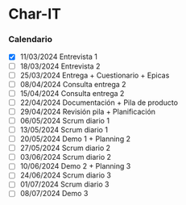 # Char-IT

### Calendario

- [x] 11/03/2024 Entrevista 1
- [ ] 18/03/2024 Entrevista 2
- [ ] 25/03/2024 Entrega + Cuestionario + Epicas
- [ ] 08/04/2024 Consulta entrega 2
- [ ] 15/04/2024 Consulta entrega 2
- [ ] 22/04/2024 Documentación + Pila de producto
- [ ] 29/04/2024 Revisión pila + Planificación
- [ ] 06/05/2024 Scrum diario 1
- [ ] 13/05/2024 Scrum diario 1
- [ ] 20/05/2024 Demo 1 + Planning 2
- [ ] 27/05/2024 Scrum diario 2
- [ ] 03/06/2024 Scrum diario 2
- [ ] 10/06/2024 Demo 2 + Planning 3
- [ ] 24/06/2024 Scrum diario 3
- [ ] 01/07/2024 Scrum diario 3
- [ ] 08/07/2024 Demo 3
